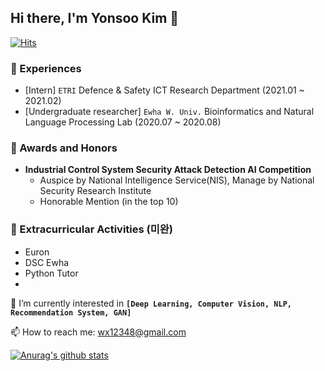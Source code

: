 ## Hi there, I'm Yonsoo Kim 👋

[![Hits](https://hits.seeyoufarm.com/api/count/incr/badge.svg?url=https%3A%2F%2Fgithub.com%2Fyskim0&count_bg=%23606A84&title_bg=%23FFCFCF&icon=&icon_color=%23E7E7E7&title=hits&edge_flat=false)](https://hits.seeyoufarm.com)

### 🔭 Experiences
- [Intern] `ETRI` Defence & Safety ICT Research Department  (2021.01 ~ 2021.02)
- [Undergraduate researcher] `Ewha W. Univ.` Bioinformatics and Natural Language Processing Lab (2020.07 ~ 2020.08)

### 🏅 Awards and Honors
- **Industrial Control System Security Attack Detection AI Competition**
    - Auspice by National Intelligence Service(NIS), Manage by National Security Research Institute
    - Honorable Mention (in the top 10)

### 🚀 Extracurricular Activities (미완)
- Euron 
- DSC Ewha
- Python Tutor
- 

💚 I’m currently interested in **`[Deep Learning, Computer Vision, NLP, Recommendation System, GAN]`**


📫 How to reach me: wx12348@gmail.com


<!--
**yskim0/yskim0** is a ✨ _special_ ✨ repository because its `README.md` (this file) appears on your GitHub profile.

Here are some ideas to get you started:

- 🔭 I’m currently working on ...
- 🌱 I’m currently learning ...
- 👯 I’m looking to collaborate on ...
- 🤔 I’m looking for help with ...
- 💬 Ask me about ...
- 📫 How to reach me: ...
- 😄 Pronouns: ...
- ⚡ Fun fact: ...
-->

[![Anurag's github stats](https://github-readme-stats.vercel.app/api?username=yskim0&hide=contribs&count_private=true&show_icons=true&theme=dark)](https://github.com/anuraghazra/github-readme-stats)

